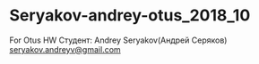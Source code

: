 # Seryakov-andrey-otus_2018_10
For Otus HW 
Студент:
Andrey Seryakov(Андрей Серяков)
seryakov.andreyv@gmail.com
